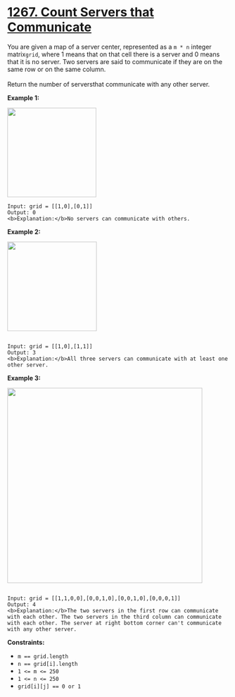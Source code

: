 # [1267. Count Servers that Communicate](https://leetcode.com/problems/count-servers-that-communicate/description/?envType=daily-question&envId=2025-01-23)

You are given a map of a server center, represented as a `m * n` integer matrix`grid`, where 1 means that on that cell there is a server and 0 means that it is no server. Two servers are said to communicate if they are on the same row or on the same column.<br>
<br>
Return the number of serversthat communicate with any other server.

**Example 1:**

<img alt="" src="https://assets.leetcode.com/uploads/2019/11/14/untitled-diagram-6.jpg" style="width: 202px; height: 203px;">

```
Input: grid = [[1,0],[0,1]]
Output: 0
<b>Explanation:</b>No servers can communicate with others.
```

**Example 2:**

**<img alt="" src="https://assets.leetcode.com/uploads/2019/11/13/untitled-diagram-4.jpg" style="width: 203px; height: 203px;">**

```

Input: grid = [[1,0],[1,1]]
Output: 3
<b>Explanation:</b>All three servers can communicate with at least one other server.
```

**Example 3:**

<img alt="" src="https://assets.leetcode.com/uploads/2019/11/14/untitled-diagram-1-3.jpg" style="width: 443px; height: 443px;">

```

Input: grid = [[1,1,0,0],[0,0,1,0],[0,0,1,0],[0,0,0,1]]
Output: 4
<b>Explanation:</b>The two servers in the first row can communicate with each other. The two servers in the third column can communicate with each other. The server at right bottom corner can't communicate with any other server.

```

**Constraints:**

- `m == grid.length`
- `n == grid[i].length`
- `1 <= m <= 250`
- `1 <= n <= 250`
- `grid[i][j] == 0 or 1`
